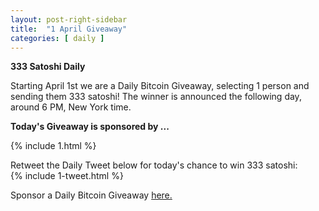 ```yaml
---
layout: post-right-sidebar
title:  "1 April Giveaway"
categories: [ daily ]
---
```

**333 Satoshi Daily**

Starting April 1st we are a Daily Bitcoin Giveaway, selecting 1 person and sending them 333 satoshi!
The winner is announced the following day, around 6 PM, New York time.

<b>Today's Giveaway is sponsored by ...</b>

{% include  1.html %}


Retweet the Daily Tweet below for today's chance to win 333 satoshi:<br>
{% include  1-tweet.html %}

Sponsor a Daily Bitcoin Giveaway <a href="http://www.all-faucets.com/daily/2019/03/29/giveaway-sponsorship.html">here.
